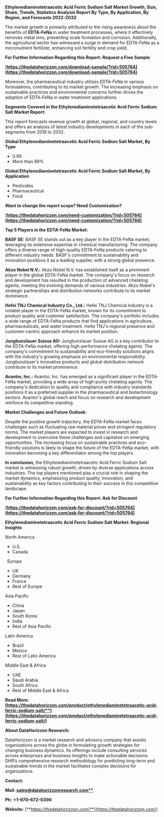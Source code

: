 ﻿**Ethylenediaminetetraacetic Acid Ferric Sodium Salt  Market Growth, Size, Share, Trends, Statistics Analysis Report By Type, By Application, By Region, and Forecasts 2022-2032**

The market growth is primarily attributed to the rising awareness about the benefits of **EDTA-FeNa** in water treatment processes, where it effectively removes metal ions, preventing scale formation and corrosion. Additionally, the agricultural sector has witnessed a surge in demand for EDTA-FeNa as a micronutrient fertilizer, enhancing soil fertility and crop yield.

**For Further Information Regarding this Report: Request a Free Sample**	

[**https://thedatahorizzon.com/download-sample/?rid=505764](https://thedatahorizzon.com/download-sample/?rid=505764)** 

Moreover, the pharmaceutical industry utilizes EDTA-FeNa in various formulations, contributing to its market growth. The increasing emphasis on sustainable practices and environmental concerns further drives the adoption of EDTA-FeNa in water treatment applications.

**Segments Covered in the Ethylenediaminetetraacetic Acid Ferric Sodium Salt Market Report:** 

This report forecasts revenue growth at global, regional, and country levels and offers an analysis of latest industry developments in each of the sub-segments from 2018 to 2032.

**Global Ethylenediaminetetraacetic Acid Ferric Sodium Salt Market, By Type**

- 0.99
- More than 99%

**Global Ethylenediaminetetraacetic Acid Ferric Sodium Salt Market, By Application**

- Pesticides
- Pharmaceutical
- Food

**Want to change the report scope? Need Customization?**

[**https://thedatahorizzon.com/need-customization/?rid=505764](https://thedatahorizzon.com/need-customization/?rid=505764)** 

**Top 5 Players in the EDTA-FeNa Market:**

**BASF SE:** BASF SE stands out as a key player in the EDTA-FeNa market, leveraging its extensive expertise in chemical manufacturing. The company offers a diverse range of high-quality EDTA-FeNa products catering to different industry needs. BASF's commitment to sustainability and innovation positions it as a leading supplier, with a strong global presence.

**Akzo Nobel N.V.:** Akzo Nobel N.V. has established itself as a prominent player in the global EDTA-FeNa market. The company's focus on research and development has resulted in the production of advanced chelating agents, meeting the evolving demands of various industries. Akzo Nobel's strategic partnerships and distribution networks contribute to its market dominance.

**Hefei TNJ Chemical Industry Co., Ltd.:** Hefei TNJ Chemical Industry is a notable player in the EDTA-FeNa market, known for its commitment to product quality and customer satisfaction. The company's portfolio includes a wide range of EDTA-FeNa products that find applications in agriculture, pharmaceuticals, and water treatment. Hefei TNJ's regional presence and customer-centric approach enhance its market position.

**Jungbunzlauer Suisse AG:** Jungbunzlauer Suisse AG is a key contributor to the EDTA-FeNa market, offering high-performance chelating agents. The company's commitment to sustainability and eco-friendly solutions aligns with the industry's growing emphasis on environmental responsibility. Jungbunzlauer's innovative products and global distribution network contribute to its market prominence.

**Avantor, Inc.:** Avantor, Inc. has emerged as a significant player in the EDTA-FeNa market, providing a wide array of high-purity chelating agents. The company's dedication to quality and compliance with industry standards positions it as a preferred supplier in the pharmaceutical and biotechnology sectors. Avantor's global reach and focus on research and development reinforce its competitive standing.

**Market Challenges and Future Outlook:**

Despite the positive growth trajectory, the EDTA-FeNa market faces challenges such as fluctuating raw material prices and stringent regulatory norms. The market players are expected to invest in research and development to overcome these challenges and capitalize on emerging opportunities. The increasing focus on sustainable practices and eco-friendly solutions is likely to shape the future of the EDTA-FeNa market, with innovation becoming a key differentiator among the top players.

**In conclusion,** the Ethylenediaminetetraacetic Acid Ferric Sodium Salt market is witnessing robust growth, driven by diverse applications across industries. The top players mentioned play a crucial role in shaping the market dynamics, emphasizing product quality, innovation, and sustainability as key factors contributing to their success in this competitive landscape.

**For Further Information Regarding this Report: Ask for Discount**	

[**https://thedatahorizzon.com/ask-for-discount/?rid=505764](https://thedatahorizzon.com/ask-for-discount/?rid=505764)**  

**Ethylenediaminetetraacetic Acid Ferric Sodium Salt Market: Regional Insights**

North America

- U.S.
- Canada

` `Europe

- UK
- Germany
- France
- Rest of Europe

Asia Pacific

- China
- Japan
- South Korea
- India
- Rest of Asia Pacific

Latin America

- Brazil
- Mexico
- Rest of Latin America

Middle East & Africa

- UAE
- Saudi Arabia
- South Africa
- Rest of Middle East & Africa

**Read More: [https://thedatahorizzon.com/product/ethylenediaminetetraacetic-acid-ferric-sodium-salt/**](https://thedatahorizzon.com/product/ethylenediaminetetraacetic-acid-ferric-sodium-salt/)** 

**About DataHorizzon Research:**

DataHorizzon is a market research and advisory company that assists organizations across the globe in formulating growth strategies for changing business dynamics. Its offerings include consulting services across enterprises and business insights to make actionable decisions. DHR’s comprehensive research methodology for predicting long-term and sustainable trends in the market facilitates complex decisions for organizations.

**Contact:**

**Mail: [sales@datahorizzonresearch.com**](mailto:sales@datahorizzonresearch.com)**

**Ph:** **+1–970–672–0390**

**Website:** [**https://thedatahorizzon.com/**](https://thedatahorizzon.com/)

